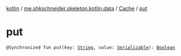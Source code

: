 [kotlin](../../index.md) / [me.shkschneider.skeleton.kotlin.data](../index.md) / [Cache](index.md) / [put](./put.md)

# put

`@Synchronized fun put(key: `[`String`](https://kotlinlang.org/api/latest/jvm/stdlib/kotlin/-string/index.html)`, value: `[`Serializable`](https://docs.oracle.com/javase/6/docs/api/java/io/Serializable.html)`): `[`Boolean`](https://kotlinlang.org/api/latest/jvm/stdlib/kotlin/-boolean/index.html)